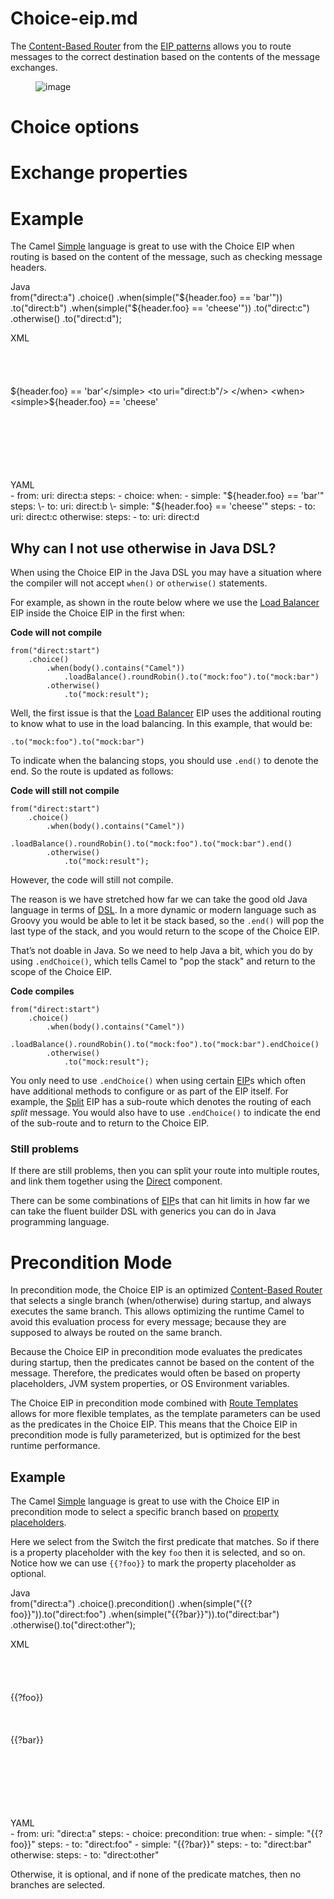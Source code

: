 # Choice-eip.md

The [Content-Based
Router](http://www.enterpriseintegrationpatterns.com/ContentBasedRouter.html)
from the [EIP patterns](#enterprise-integration-patterns.adoc) allows
you to route messages to the correct destination based on the contents
of the message exchanges.

<figure>
<img src="eip/ContentBasedRouter.gif" alt="image" />
</figure>

# Choice options

# Exchange properties

# Example

The Camel [Simple](#languages:simple-language.adoc) language is great to
use with the Choice EIP when routing is based on the content of the
message, such as checking message headers.

Java  
from("direct:a")
.choice()
.when(simple("${header.foo} == 'bar'"))
.to("direct:b")
.when(simple("${header.foo} == 'cheese'"))
.to("direct:c")
.otherwise()
.to("direct:d");

XML  
<route>  
<from uri="direct:a"/>  
<choice>  
<when>  
<simple>${header.foo} == 'bar'</simple>  
<to uri="direct:b"/>  
</when>  
<when>  
<simple>${header.foo} == 'cheese'</simple>  
<to uri="direct:c"/>  
</when>  
<otherwise>  
<to uri="direct:d"/>  
</otherwise>  
</choice>  
</route>

YAML  
\- from:
uri: direct:a
steps:
\- choice:
when:
\- simple: "${header.foo} == 'bar'"
steps:
\- to:
uri: direct:b
\- simple: "${header.foo} == 'cheese'"
steps:
\- to:
uri: direct:c
otherwise:
steps:
\- to:
uri: direct:d

## Why can I not use otherwise in Java DSL?

When using the Choice EIP in the Java DSL you may have a situation where
the compiler will not accept `when()` or `otherwise()` statements.

For example, as shown in the route below where we use the [Load
Balancer](#loadBalance-eip.adoc) EIP inside the Choice EIP in the first
when:

**Code will not compile**

    from("direct:start")
        .choice()
            .when(body().contains("Camel"))
                .loadBalance().roundRobin().to("mock:foo").to("mock:bar")
            .otherwise()
                .to("mock:result");

Well, the first issue is that the [Load Balancer](#loadBalance-eip.adoc)
EIP uses the additional routing to know what to use in the load
balancing. In this example, that would be:

    .to("mock:foo").to("mock:bar")

To indicate when the balancing stops, you should use `.end()` to denote
the end. So the route is updated as follows:

**Code will still not compile**

    from("direct:start")
        .choice()
            .when(body().contains("Camel"))
                .loadBalance().roundRobin().to("mock:foo").to("mock:bar").end()
            .otherwise()
                .to("mock:result");

However, the code will still not compile.

The reason is we have stretched how far we can take the good old Java
language in terms of [DSL](#manual::dsl.adoc). In a more dynamic or
modern language such as Groovy you would be able to let it be stack
based, so the `.end()` will pop the last type of the stack, and you
would return to the scope of the Choice EIP.

That’s not doable in Java. So we need to help Java a bit, which you do
by using `.endChoice()`, which tells Camel to "pop the stack" and return
to the scope of the Choice EIP.

**Code compiles**

    from("direct:start")
        .choice()
            .when(body().contains("Camel"))
                .loadBalance().roundRobin().to("mock:foo").to("mock:bar").endChoice()
            .otherwise()
                .to("mock:result");

You only need to use `.endChoice()` when using certain
[EIP](#eips:enterprise-integration-patterns.adoc)s which often have
additional methods to configure or as part of the EIP itself. For
example, the [Split](#split-eip.adoc) EIP has a sub-route which denotes
the routing of each *split* message. You would also have to use
`.endChoice()` to indicate the end of the sub-route and to return to the
Choice EIP.

### Still problems

If there are still problems, then you can split your route into multiple
routes, and link them together using the
[Direct](#ROOT:direct-component.adoc) component.

There can be some combinations of
[EIP](#eips:enterprise-integration-patterns.adoc)s that can hit limits
in how far we can take the fluent builder DSL with generics you can do
in Java programming language.

# Precondition Mode

In precondition mode, the Choice EIP is an optimized [Content-Based
Router](http://www.enterpriseintegrationpatterns.com/ContentBasedRouter.html)
that selects a single branch (when/otherwise) during startup, and always
executes the same branch. This allows optimizing the runtime Camel to
avoid this evaluation process for every message; because they are
supposed to always be routed on the same branch.

Because the Choice EIP in precondition mode evaluates the predicates
during startup, then the predicates cannot be based on the content of
the message. Therefore, the predicates would often be based on property
placeholders, JVM system properties, or OS Environment variables.

The Choice EIP in precondition mode combined with [Route
Templates](#manual:ROOT:route-template.adoc) allows for more flexible
templates, as the template parameters can be used as the predicates in
the Choice EIP. This means that the Choice EIP in precondition mode is
fully parameterized, but is optimized for the best runtime performance.

## Example

The Camel [Simple](#languages:simple-language.adoc) language is great to
use with the Choice EIP in precondition mode to select a specific branch
based on [property
placeholders](#manual:ROOT:using-propertyplaceholder.adoc).

Here we select from the Switch the first predicate that matches. So if
there is a property placeholder with the key `foo` then it is selected,
and so on. Notice how we can use `{{?foo}}` to mark the property
placeholder as optional.

Java  
from("direct:a")
.choice().precondition()
.when(simple("{{?foo}}")).to("direct:foo")
.when(simple("{{?bar}}")).to("direct:bar")
.otherwise().to("direct:other");

XML  
<route>  
<from uri="direct:a"/>  
<choice precondition="true">  
<when>  
<simple>{{?foo}}</simple>  
<to uri="direct:foo"/>  
</when>  
<when>  
<simple>{{?bar}}</simple>  
<to uri="direct:bar"/>  
</when>  
<otherwise>  
<to uri="direct:other"/>  
</otherwise>  
</choice>  
</route>

YAML  
\- from:
uri: "direct:a"
steps:
\- choice:
precondition: true
when:
\- simple: "{{?foo}}"
steps:
\- to: "direct:foo"
\- simple: "{{?bar}}"
steps:
\- to: "direct:bar"
otherwise:
steps:
\- to: "direct:other"

Otherwise, it is optional, and if none of the predicate matches, then no
branches are selected.
